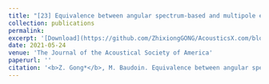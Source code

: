 ```yaml
---
title: "[23] Equivalence between angular spectrum-based and multipole expansion-based formulas of the acoustic radiation force and torque"
collection: publications
permalink: 
excerpt: '[Download](https://github.com/ZhixiongGONG/AcousticsX.com/blob/444e2a920b1d432d63ef64680dfadfe881519805/files/Journal_13_2021JASA_Equivalence.pdf)'
date: 2021-05-24
venue: 'The Journal of the Acoustical Society of America'
paperurl: ''
citation: '<b>Z. Gong*</b>, M. Baudoin. Equivalence between angular spectrum-based and multipole expansion-based formulas of the acoustic radiation force and torque. <i>The Journal of the Acoustical Society of America</i> 149(5), 3469-3482, (2021). (https://asa.scitation.org/doi/full/10.1121/10.0005004)'
---
```

